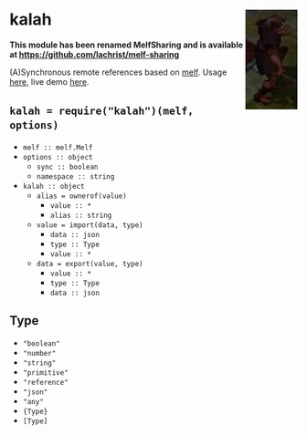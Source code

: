 # kalah <img src="kalah.png" align="right" alt="kalah-logo" title="Kalah, the Gnome Illusionist"/>

**This module has been renamed MelfSharing and is available at https://github.com/lachrist/melf-sharing**

(A)Synchronous remote references based on [melf](https://www.npmjs.com/package/melf).
Usage [here](/demo), live demo [here](https://cdn.rawgit.com/lachrist/kalah/1d4515d9/demo/index.html).

## `kalah = require("kalah")(melf, options)`

* `melf :: melf.Melf`
* `options :: object`
  * `sync :: boolean`
  * `namespace :: string`
* `kalah :: object`
  * `alias = ownerof(value)`
    * `value :: *`
    * `alias :: string`
  * `value = import(data, type)`
    * `data :: json`
    * `type :: Type`
    * `value :: *`
  * `data = export(value, type)`
    * `value :: *`
    * `type :: Type`
    * `data :: json`

## Type

* `"boolean"`
* `"number"`
* `"string"`
* `"primitive"`
* `"reference"`
* `"json"`
* `"any"`
* `{Type}`
* `[Type]`
